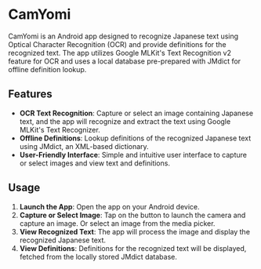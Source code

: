 # CamYomi

CamYomi is an Android app designed to recognize Japanese text using Optical Character Recognition (OCR) and provide definitions for the recognized text. The app utilizes Google MLKit's Text Recognition v2 feature for OCR and uses a local database pre-prepared with JMdict for offline definition lookup.

## Features

- **OCR Text Recognition**: Capture or select an image containing Japanese text, and the app will recognize and extract the text using Google MLKit's Text Recognizer.
- **Offline Definitions**: Lookup definitions of the recognized Japanese text using JMdict, an XML-based dictionary.
- **User-Friendly Interface**: Simple and intuitive user interface to capture or select images and view text and definitions.

## Usage

1. **Launch the App**: Open the app on your Android device.
2. **Capture or Select Image**: Tap on the button to launch the camera and capture an image. Or select an image from the media picker.
3. **View Recognized Text**: The app will process the image and display the recognized Japanese text.
4. **View Definitions**: Definitions for the recognized text will be displayed, fetched from the locally stored JMdict database.